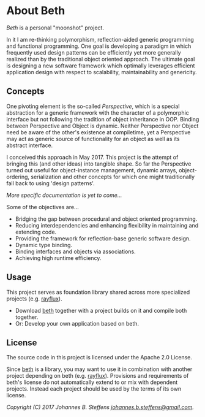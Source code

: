 # About Beth

*Beth* is a personal "moonshot" project.

In it I am re-thinking polymorphism, reflection-aided generic programming and functional programming. One goal is developing a paradigm in which frequently used design patterns can be efficiently yet more generally realized than by the traditional object oriented approach. The ultimate goal is designing a new software framework which optimally leverages efficient application design with respect to scalability, maintainability and genericity.

## Concepts

One pivoting element is the so-called *Perspective*, which is a special abstraction for a generic framework with the character of a polymorphic interface but not following the tradition of object inheritance in OOP. Binding between Perspective and Object is dynamic. Neither Perspective nor Object need be aware of the other's existence at compiletime, yet a Perspective may act as generic source of functionality for an object as well as its abstract interface.

I conceived this approach in May 2017. This project is the attempt of bringing this (and other ideas) into tangible shape. So far the Perspective turned out useful for object-instance management, dynamic arrays, object-ordering, serialization and other concepts for which one might traditionally fall back to using 'design patterns'.

*More specific documentation is yet to come...*

Some of the objectives are...
   * Bridging the gap between procedural and object oriented programming.
   * Reducing interdependencies and enhancing flexibility in maintaining and extending code.
   * Providing the framework for reflection-base generic software design.
   * Dynamic type binding.
   * Binding interfaces and objects via associations.
   * Achieving high runtime efficiency.

## Usage

This project serves as foundation library shared across more specialized projects (e.g. [rayflux](https://github.com/johsteffens/rayflux)). 

   * Download [beth](https://github.com/johsteffens/beth) together with a project builds on it and compile both together.
   * Or: Develop your own application based on beth.

## License

The source code in this project is licensed under the Apache 2.0 License. 

Since [beth](https://github.com/johsteffens/beth) is a library, you may want to use it in combination with another project depending on beth (e.g. [rayflux](https://github.com/johsteffens/rayflux)). Provisions and requirements of beth's license do not automatically extend to or mix with dependent projects. Instead each project should be used by the terms of its own license.

*Copyright (C) 2017 Johannes B. Steffens johannes.b.steffens@gmail.com.*

